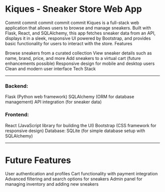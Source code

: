 # Kiques - Sneaker Store Web App
Commit
commit
commit
commit
commit
Kiques is a full-stack web application that allows users to browse and manage sneakers. Built with Flask, React, and SQLAlchemy, this app fetches sneaker data from an API, displays it in a sleek, responsive UI powered by Bootstrap, and provides basic functionality for users to interact with the store.
Features

Browse sneakers from a curated collection
View sneaker details such as name, brand, price, and more
Add sneakers to a virtual cart (future enhancements possible)
Responsive design for mobile and desktop users
Clean and modern user interface
Tech Stack

---

### Backend:
Flask (Python web framework)
SQLAlchemy (ORM for database management)
API integration (for sneaker data)

### Frontend:
React (JavaScript library for building the UI)
Bootstrap (CSS framework for responsive design)
Database:
SQLite (for simple database setup with SQLAlchemy)

---

# Future Features

User authentication and profiles
Cart functionality with payment integration
Advanced filtering and search options for sneakers
Admin panel for managing inventory and adding new sneakers
